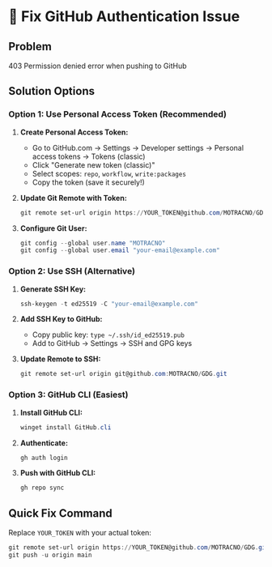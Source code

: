 # 🔧 Fix GitHub Authentication Issue

## Problem
403 Permission denied error when pushing to GitHub

## Solution Options

### Option 1: Use Personal Access Token (Recommended)

1. **Create Personal Access Token:**
   - Go to GitHub.com → Settings → Developer settings → Personal access tokens → Tokens (classic)
   - Click "Generate new token (classic)"
   - Select scopes: `repo`, `workflow`, `write:packages`
   - Copy the token (save it securely!)

2. **Update Git Remote with Token:**
   ```powershell
   git remote set-url origin https://YOUR_TOKEN@github.com/MOTRACNO/GDG.git
   ```

3. **Configure Git User:**
   ```powershell
   git config --global user.name "MOTRACNO"
   git config --global user.email "your-email@example.com"
   ```

### Option 2: Use SSH (Alternative)

1. **Generate SSH Key:**
   ```powershell
   ssh-keygen -t ed25519 -C "your-email@example.com"
   ```

2. **Add SSH Key to GitHub:**
   - Copy public key: `type ~/.ssh/id_ed25519.pub`
   - Add to GitHub → Settings → SSH and GPG keys

3. **Update Remote to SSH:**
   ```powershell
   git remote set-url origin git@github.com:MOTRACNO/GDG.git
   ```

### Option 3: GitHub CLI (Easiest)

1. **Install GitHub CLI:**
   ```powershell
   winget install GitHub.cli
   ```

2. **Authenticate:**
   ```powershell
   gh auth login
   ```

3. **Push with GitHub CLI:**
   ```powershell
   gh repo sync
   ```

## Quick Fix Command
Replace `YOUR_TOKEN` with your actual token:
```powershell
git remote set-url origin https://YOUR_TOKEN@github.com/MOTRACNO/GDG.git
git push -u origin main
```
